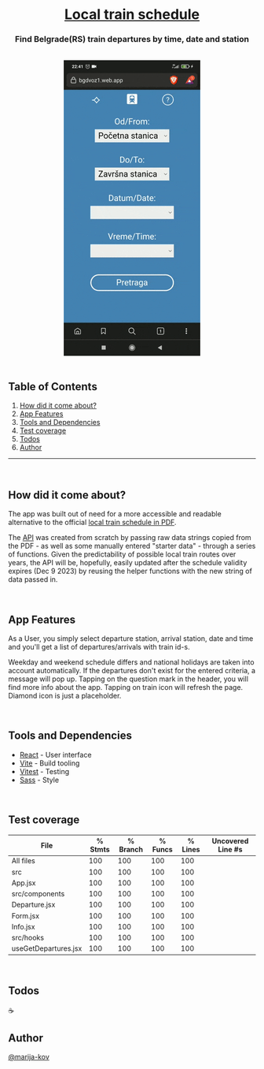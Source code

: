 <h1 align="center"><a href="https://bgdvoz1.web.app/">Local train schedule</a></h1>
<h3 align="center">Find Belgrade(RS) train departures by time, date and station</h3>
<br>
<div align="center"><img src="/bgdvoz-preview.gif" alt="app preview" /></div> 
<br>

## Table of Contents

1. [How did it come about?](#motivation)
2. [App Features](#features)
3. [Tools and Dependencies](#tools)
4. [Test coverage](#test)
5. [Todos](#todos)
6. [Author](#author)

---
<br>

## How did it come about? <a name = "motivation"></a>
<p> 
The app was built out of need for a more accessible and readable alternative to the official <a href="https://www.srbvoz.rs/wp-content/redvoznje/rv_bg_voza_za_2022.pdf">local train schedule in PDF</a>.
</p>
<p> 
The <a href="https://github.com/Marija-Kov/train-schedule-23-api">API</a> was created from scratch by passing raw data strings copied from the PDF - as well as some manually entered "starter data" - through a series of functions.
Given the predictability of possible local train routes over years, the API will be, hopefully, easily updated after the schedule validity expires (Dec 9 2023) 
by reusing the helper functions with the new string of data passed in.
</p>

<br>

## App Features <a name = "features"></a>
<p> 
 As a User, you simply select departure station, arrival station, date and time and you'll get a list of departures/arrivals with train id-s.
</p>
<p>
 Weekday and weekend schedule differs and national holidays are taken into account automatically. 
 If the departures don't exist for the entered criteria, a message will pop up.
 Tapping on the question mark in the header, you will find more info about the app.
 Tapping on train icon will refresh the page. Diamond icon is just a placeholder.
</p>

<br>

## Tools and Dependencies <a name = "tools"></a>

- [React](https://reactjs.org/) - User interface
- [Vite](https://vitejs.dev/) - Build tooling
- [Vitest](https://vitest.dev/) - Testing
- [Sass](https://sass-lang.com/) - Style


<br>

## Test coverage <a name = "test"></a>

File                   | % Stmts | % Branch | % Funcs | % Lines | Uncovered Line #s 
-----------------------|---------|----------|---------|---------|-------------------
All files              |     100 |      100 |     100 |     100 |                   
 src                   |     100 |      100 |     100 |     100 |                   
  App.jsx              |     100 |      100 |     100 |     100 |                   
 src/components        |     100 |      100 |     100 |     100 |                   
  Departure.jsx        |     100 |      100 |     100 |     100 |                   
  Form.jsx             |     100 |      100 |     100 |     100 |                   
  Info.jsx             |     100 |      100 |     100 |     100 |                                    
 src/hooks             |     100 |      100 |     100 |     100 |                   
  useGetDepartures.jsx |     100 |      100 |     100 |     100 |              
  
<br>

## Todos <a name = "todos"></a>
☕
<br>

## Author <a name = "author"></a>

[@marija-kov](https://github.com/Marija-Kov) 





